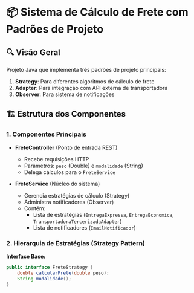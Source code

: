# 📦 Sistema de Cálculo de Frete com Padrões de Projeto

## 🔍 Visão Geral
Projeto Java que implementa três padrões de projeto principais:
1. **Strategy**: Para diferentes algoritmos de cálculo de frete
2. **Adapter**: Para integração com API externa de transportadora
3. **Observer**: Para sistema de notificações

## 🏗️ Estrutura dos Componentes

### 1. Componentes Principais
- **FreteController** (Ponto de entrada REST)
  - Recebe requisições HTTP
  - Parâmetros: `peso` (Double) e `modalidade` (String)
  - Delega cálculos para o `FreteService`

- **FreteService** (Núcleo do sistema)
  - Gerencia estratégias de cálculo (Strategy)
  - Administra notificadores (Observer)
  - Contém:
    - Lista de estratégias (`EntregaExpressa`, `EntregaEconomica`, `TransportadoraTercerizadaAdapter`)
    - Lista de notificadores (`EmailNotificador`)

### 2. Hierarquia de Estratégias (Strategy Pattern)
**Interface Base:**
```java
public interface FreteStrategy {
    double calcularFrete(double peso);
    String modalidade();
}